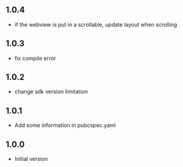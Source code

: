 ## 1.0.4

* if the webview is put in a scrollable, update layout when scrolling

## 1.0.3

* fix compile error

## 1.0.2

* change sdk version limitation

## 1.0.1

* Add some information in pubcspec.yaml

## 1.0.0

* Initial version
